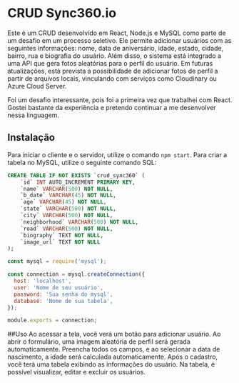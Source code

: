 # CRUD Sync360.io

Este é um CRUD desenvolvido em React, Node.js e MySQL como parte de um desafio em um processo seletivo. 
Ele permite adicionar usuários com as seguintes informações: nome, data de aniversário, idade, estado, 
cidade, bairro, rua e biografia do usuário. Além disso, o sistema está integrado a uma API que gera fotos 
aleatórias para o perfil do usuário. Em futuras atualizações, está prevista a possibilidade de adicionar 
fotos de perfil a partir de arquivos locais, vinculando com serviços como Cloudinary ou Azure Cloud Server.

Foi um desafio interessante, pois foi a primeira vez que trabalhei com React. Gostei bastante da experiência 
e pretendo continuar a me desenvolver nessa linguagem.

## Instalação

Para iniciar o cliente e o servidor, utilize o comando `npm start`. 
Para criar a tabela no MySQL, utilize o seguinte comando SQL:

```sql
CREATE TABLE IF NOT EXISTS `crud_sync360` (
    `id` INT AUTO_INCREMENT PRIMARY KEY,
    `name` VARCHAR(500) NOT NULL,
    `b_date` VARCHAR(45) NOT NULL,
    `age` VARCHAR(45) NOT NULL,
    `state` VARCHAR(500) NOT NULL,
    `city` VARCHAR(500) NOT NULL,
    `neighborhood` VARCHAR(500) NOT NULL,
    `road` VARCHAR(500) NOT NULL,
    `biography` TEXT NOT NULL,
    `image_url` TEXT NOT NULL
);
```

```db.js
const mysql = require('mysql');

const connection = mysql.createConnection({
  host: 'localhost',
  user: 'Nome de seu usuário',
  password: 'Sua senha do mysql',
  database: 'Nome de sua tabela',
});

module.exports = connection;
```

##Uso
Ao acessar a tela, você verá um botão para adicionar usuário. Ao abrir o formulário, uma imagem aleatória de perfil 
será gerada automaticamente. Preencha todos os campos, e ao selecionar a data de nascimento, a idade será calculada 
automaticamente. Após o cadastro, você terá uma tabela exibindo as informações do usuário. Na tabela, é possível 
visualizar, editar e excluir os usuários.
